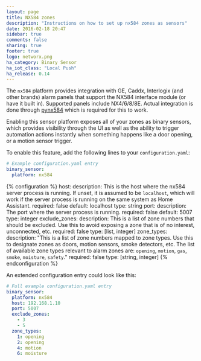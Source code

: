 ```yaml
---
layout: page
title: NX584 zones
description: "Instructions on how to set up nx584 zones as sensors"
date: 2016-02-18 20:47
sidebar: true
comments: false
sharing: true
footer: true
logo: networx.png
ha_category: Binary Sensor
ha_iot_class: "Local Push"
ha_release: 0.14
---
```


The `nx584` platform provides integration with GE, Caddx, Interlogix (and other brands) alarm panels that support the NX584 interface module (or have it built in). Supported panels include NX4/6/8/8E. Actual integration is done through [pynx584](http://github.com/kk7ds/pynx584) which is required for this to work.

Enabling this sensor platform exposes all of your zones as binary sensors, which provides visibility through the UI as well as the ability to trigger automation actions instantly when something happens like a door opening, or a motion sensor trigger.

To enable this feature, add the following lines to your `configuration.yaml`:

```yaml
# Example configuration.yaml entry
binary_sensor:
  platform: nx584
```

{% configuration %}
host:
  description: This is the host where the nx584 server process is running. If unset, it is assumed to be `localhost`, which will work if the server process is running on the same system as Home Assistant.
  required: false
  default: localhost
  type: string
port:
  description: The port where the server process is running.
  required: false
  default: 5007
  type: integer
exclude_zones:
  description: This is a list of zone numbers that should be excluded. Use this to avoid exposing a zone that is of no interest, unconnected, etc.
  required: false
  type: [list, integer]
zone_types:
  description: "This is a list of zone numbers mapped to zone types. Use this to designate zones as doors, motion sensors, smoke detectors, etc. The list of available zone types relevant to alarm zones are: `opening`, `motion`, `gas`, `smoke`, `moisture`, `safety`."
  required: false
  type: [string, integer]
{% endconfiguration %}

An extended configuration entry could look like this:

```yaml
# Full example configuration.yaml entry
binary_sensor:
  platform: nx584
  host: 192.168.1.10
  port: 5007
  exclude_zones:
    - 3
    - 5
  zone_types:
    1: opening
    2: opening
    4: motion
    6: moisture
```

